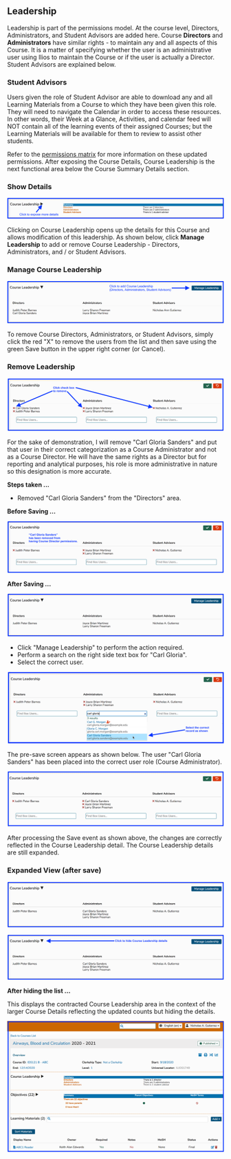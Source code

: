 ## Leadership

Leadership is part of the permissions model. At the course level, Directors, Administrators, and Student Advisors are added here. Course **Directors** and **Administrators**  have similar rights - to maintain any and all aspects of this Course. It is a matter of specifying whether the user is an administrative user using Ilios to maintain the Course or if the user is actually a Director. Student Advisors are explained below.

### Student Advisors

Users given the role of Student Advisor are able to download any and all Learning Materials from a Course to which they have been given this role. They will need to navigate the Calendar in order to access these resources. In other words, their Week at a Glance, Activities, and calendar feed will NOT contain all of the learning events of their assigned Courses; but the Learning Materials will be available for them to review to assist other students.

Refer to the [permissions matrix](https://www.dropbox.com/s/431sdj2bfoi3v1f/Ilios%20New%20Default%20Permissions%20Matrix.pdf?dl=0) for more information on these updated permissions. After exposing the Course Details, Course Leadership is the next functional area below the Course Summary Details section.

### Show Details

![show details](../../images/course_leadership/crs_ldrshp1.png)

Clicking on Course Leadership opens up the details for this Course and allows modification of this leadership. As shown below, click **Manage Leadership** to add or remove Course Leadership - Directors, Administrators, and / or Student Advisors.

### Manage Course Leadership

![click to manage](../../images/course_leadership/crs_ldrshp2.png)

To remove Course Directors, Administrators, or Student Advisors, simply click the red "X" to remove the users from the list and then save using the green Save button in the upper right corner (or Cancel).

### Remove Leadership

![click to remove](../../images/course_leadership/crs_ldrshp3.png)

For the sake of demonstration, I will remove "Carl Gloria Sanders" and put that user in their correct categorization as a Course Administrator and not as a Course Director. He will have the same rights as a Director but for reporting and analytical purposes, his role is more administrative in nature so this designation is more accurate.

**Steps taken ...**

* Removed "Carl Gloria Sanders" from the "Directors" area.

**Before Saving ...**

![before saving](../../images/course_leadership/crs_ldrshp4.png)

**After Saving ...**

![after saving](../../images/course_leadership/crs_ldrshp5.png)

* Click "Manage Leadership" to perform the action required.
* Perform a search on the right side text box for "Carl Gloria".
* Select the correct user.

![select user](../../images/course_leadership/crs_ldrshp6.png)

The pre-save screen appears as shown below. The user "Carl Gloria Sanders" has been placed into the correct user role (Course Administrator).

![user added](../../images/course_leadership/crs_ldrshp7.png)

After processing the Save event as shown above, the changes are correctly reflected in the Course Leadership detail. The Course Leadership details are still expanded.

### Expanded View (after save)

![expanded view](../../images/course_leadership/crs_ldrshp8.png)

![click to hide details](../../images/course_leadership/crs_ldrshp9.png)

**After hiding the list ...**

This displays the contracted Course Leadership area in the context of the larger Course Details reflecting the updated counts but hiding the details.

![list now hidden](../../images/course_leadership/crs_ldrshp10.png)

